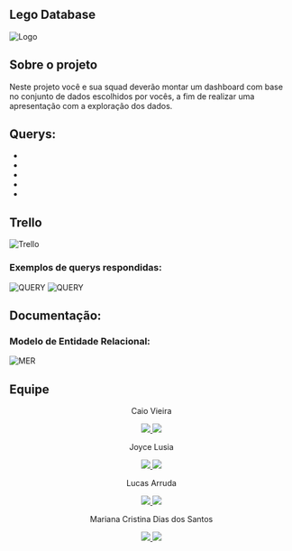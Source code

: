 <h2>Lego Database</h2>

![Logo](https://i.ibb.co/Gvn1vgN/bg1.jpg)


## Sobre o projeto

Neste projeto você e sua squad deverão montar um dashboard com base no conjunto de dados escolhidos por vocês, a fim de realizar uma apresentação com a exploração dos dados.



## Querys:

-
-
-
-
-


## Trello

![Trello](https://i.ibb.co/gwqs4Ht/trello.png)



### Exemplos de querys respondidas:


![QUERY](https://i.ibb.co/mTHfP2s/1.jpgg)
![QUERY](https://i.ibb.co/L9NjzVQ/caio-1.jpg)

## Documentação:

### Modelo de Entidade Relacional:
![MER](https://i.ibb.co/nMgfGjw/modelo.jpg)

## Equipe

<div align = center>
 Caio Vieira 
  
<a href="https://github.com/CaioLima96" target="_blank"><img src="https://img.shields.io/badge/GitHub-100000?style=for-the-badge&logo=github&logoColor=white" target="_blank">  <a href="http://linkedin.com/in/caiovieiralima//" target="_blank"><img src="https://img.shields.io/badge/-LinkedIn-%230077B5?style=for-the-badge&logo=linkedin&logoColor=white" target="_blank"></a>  
  
  
Joyce Lusia 
  
<a href="https://github.com/joycelusia" target="_blank"><img src="https://img.shields.io/badge/GitHub-100000?style=for-the-badge&logo=github&logoColor=white" target="_blank">  <a href="https://www.linkedin.com/in/joyce-lusia/" target="_blank"><img src="https://img.shields.io/badge/-LinkedIn-%230077B5?style=for-the-badge&logo=linkedin&logoColor=white" target="_blank"></a> 

Lucas Arruda
  
  
<a href="https://github.com/Lucas7Code" target="_blank"><img src="https://img.shields.io/badge/GitHub-100000?style=for-the-badge&logo=github&logoColor=white" target="_blank">  <a href="https://www.linkedin.com/in/lucas-a-alves-1685681b3/" target="_blank"><img src="https://img.shields.io/badge/-LinkedIn-%230077B5?style=for-the-badge&logo=linkedin&logoColor=white" target="_blank"></a>  

Mariana Cristina Dias dos Santos

<a href="https://github.com/mmcrisx" target="_blank"><img src="https://img.shields.io/badge/GitHub-100000?style=for-the-badge&logo=github&logoColor=white" target="_blank">  <a href="https://www.linkedin.com/in/marianacristinadiasdossantos/" target="_blank"><img src="https://img.shields.io/badge/-LinkedIn-%230077B5?style=for-the-badge&logo=linkedin&logoColor=white" target="_blank"></a> 
  </div>
